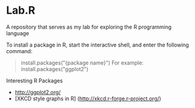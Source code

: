 # Lab.R
A repository that serves as my lab for exploring the R programming language


To install a package in R, start the interactive shell, and enter the following command:
> install.packages("{package name}")
For example:
> install.packages("ggplot2")


Interesting R Packages
* http://ggplot2.org/
* [XKCD style graphs in R] (http://xkcd.r-forge.r-project.org/)
